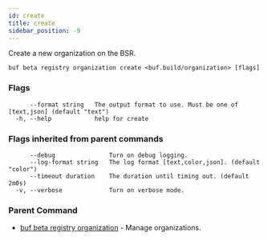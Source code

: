 ```yaml
---
id: create
title: create
sidebar_position: -9
---
```

Create a new organization on the BSR.

```
buf beta registry organization create <buf.build/organization> [flags]
```

### Flags

```
      --format string   The output format to use. Must be one of [text,json] (default "text")
  -h, --help            help for create
```

### Flags inherited from parent commands

```
      --debug               Turn on debug logging.
      --log-format string   The log format [text,color,json]. (default "color")
      --timeout duration    The duration until timing out. (default 2m0s)
  -v, --verbose             Turn on verbose mode.
```

### Parent Command

* [buf beta registry organization](../organization.md)	 - Manage organizations.

